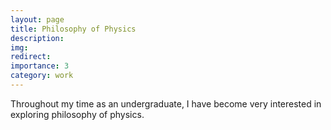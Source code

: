```yaml
---
layout: page
title: Philosophy of Physics
description:
img: 
redirect: 
importance: 3
category: work
---
```


Throughout my time as an undergraduate, I have become very interested in exploring philosophy of physics. 
